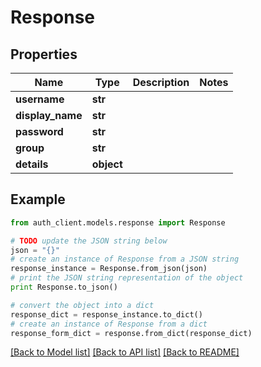 # Response


## Properties
Name | Type | Description | Notes
------------ | ------------- | ------------- | -------------
**username** | **str** |  | 
**display_name** | **str** |  | 
**password** | **str** |  | 
**group** | **str** |  | 
**details** | **object** |  | 

## Example

```python
from auth_client.models.response import Response

# TODO update the JSON string below
json = "{}"
# create an instance of Response from a JSON string
response_instance = Response.from_json(json)
# print the JSON string representation of the object
print Response.to_json()

# convert the object into a dict
response_dict = response_instance.to_dict()
# create an instance of Response from a dict
response_form_dict = response.from_dict(response_dict)
```
[[Back to Model list]](../README.md#documentation-for-models) [[Back to API list]](../README.md#documentation-for-api-endpoints) [[Back to README]](../README.md)



